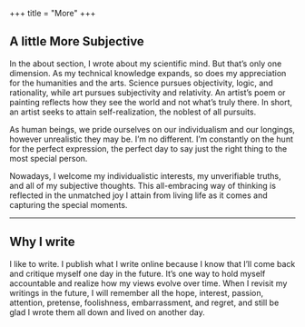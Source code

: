 +++
title = "More"
+++

## A little More Subjective

In the about section, I wrote about my scientific mind. But that’s only one dimension. As my technical knowledge expands, so does my appreciation for the humanities and the arts. Science pursues objectivity, logic, and rationality, while art pursues subjectivity and relativity. An artist’s poem or painting reflects how they see the world and not what’s truly there. In short, an artist seeks to attain self-realization, the noblest of all pursuits.

As human beings, we pride ourselves on our individualism and our longings, however unrealistic they may be. I’m no different. I’m constantly on the hunt for the perfect expression, the perfect day to say just the right thing to the most special person.

Nowadays, I welcome my individualistic interests, my unverifiable truths, and all of my subjective thoughts. This all-embracing way of thinking is reflected in the unmatched joy I attain from living life as it comes and capturing the special moments.

---

## Why I write

I like to write. I publish what I write online because I know that I’ll come back and critique myself one day in the future. It’s one way to hold myself accountable and realize how my views evolve over time. When I revisit my writings in the future, I will remember all the hope, interest, passion, attention, pretense, foolishness, embarrassment, and regret, and still be glad I wrote them all down and lived on another day.
